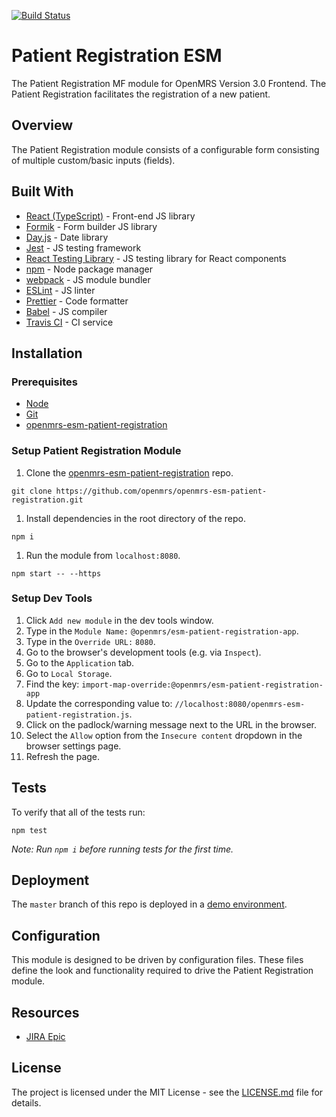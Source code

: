 [![Build Status](https://travis-ci.com/openmrs/openmrs-esm-patient-registration.svg?branch=master)](https://travis-ci.com/github/openmrs/openmrs-esm-patient-registration)

# Patient Registration ESM
The Patient Registration MF module for OpenMRS Version 3.0 Frontend. The Patient Registration facilitates the registration of a new patient.

## Overview
The Patient Registration module consists of a configurable form consisting of multiple custom/basic inputs (fields).

## Built With
* [React (TypeScript)](https://reactjs.org/) - Front-end JS library
* [Formik](https://formik.org/docs/overview) - Form builder JS library
* [Day.js](https://day.js.org/) - Date library
* [Jest](https://jestjs.io/) - JS testing framework
* [React Testing Library](https://testing-library.com/) - JS testing library for React components
* [npm](https://www.npmjs.com/) - Node package manager
* [webpack](https://webpack.js.org/) - JS module bundler
* [ESLint](https://eslint.org/) - JS linter
* [Prettier](https://prettier.io/) - Code formatter
* [Babel](https://babeljs.io/) - JS compiler
* [Travis CI](https://travis-ci.org/) - CI service

## Installation
### Prerequisites
- [Node](https://nodejs.org/en/download/)
- [Git](https://git-scm.com/downloads)
- [openmrs-esm-patient-registration](https://github.com/openmrs/openmrs-esm-patient-registration)

### Setup Patient Registration Module
1. Clone the [openmrs-esm-patient-registration](https://github.com/openmrs/openmrs-esm-patient-registration) repo.
```
git clone https://github.com/openmrs/openmrs-esm-patient-registration.git
```
1. Install dependencies in the root directory of the repo.
```
npm i
```
1. Run the module from `localhost:8080`.
```
npm start -- --https
```

### Setup Dev Tools
1. Click `Add new module` in the dev tools window.
1. Type in the `Module Name:` `@openmrs/esm-patient-registration-app`.
1. Type in the `Override URL:` `8080`.
1. Go to the browser's development tools (e.g. via `Inspect`).
1. Go to the `Application` tab.
1. Go to `Local Storage`.
1. Find the key: `import-map-override:@openmrs/esm-patient-registration-app`
1. Update the corresponding value to: `//localhost:8080/openmrs-esm-patient-registration.js`.
1. Click on the padlock/warning message next to the URL in the browser.
1. Select the `Allow` option from the `Insecure content` dropdown in the browser settings page.
1. Refresh the page.

## Tests
To verify that all of the tests run:
```
npm test
```
*Note: Run `npm i` before running tests for the first time.*

## Deployment
The `master` branch of this repo is deployed in a [demo environment](https://openmrs-spa.org/openmrs/spa/patient-registration).

## Configuration
This module is designed to be driven by configuration files. These files define the look and functionality required to drive the Patient Registration module.

## Resources
- [JIRA Epic](https://issues.openmrs.org/browse/MF-248)

## License
The project is licensed under the MIT License - see the [LICENSE.md](./LICENSE.md) file for details.
